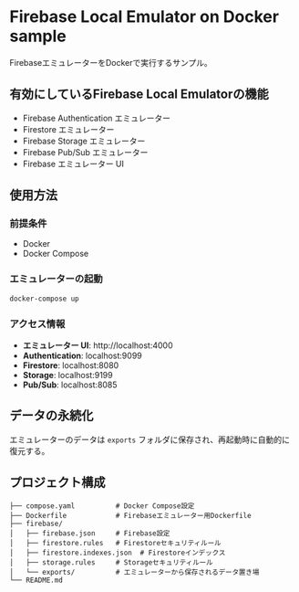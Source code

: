 # Firebase Local Emulator on Docker sample

FirebaseエミュレーターをDockerで実行するサンプル。

## 有効にしているFirebase Local Emulatorの機能

- Firebase Authentication エミュレーター
- Firestore エミュレーター
- Firebase Storage エミュレーター
- Firebase Pub/Sub エミュレーター
- Firebase エミュレーター UI

## 使用方法

### 前提条件

- Docker
- Docker Compose

### エミュレーターの起動

```bash
docker-compose up
```

### アクセス情報

- **エミュレーター UI**: http://localhost:4000
- **Authentication**: localhost:9099
- **Firestore**: localhost:8080
- **Storage**: localhost:9199
- **Pub/Sub**: localhost:8085

## データの永続化

エミュレーターのデータは `exports` フォルダに保存され、再起動時に自動的に復元する。

## プロジェクト構成

```
├── compose.yaml          # Docker Compose設定
├── Dockerfile            # Firebaseエミュレーター用Dockerfile
├── firebase/
│   ├── firebase.json     # Firebase設定
│   ├── firestore.rules   # Firestoreセキュリティルール
│   ├── firestore.indexes.json  # Firestoreインデックス
│   ├── storage.rules     # Storageセキュリティルール
│   └── exports/          # エミュレーターから保存されるデータ置き場
└── README.md
```